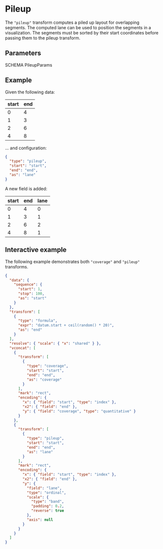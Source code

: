 # Pileup

The `"pileup"` transform computes a piled up layout for overlapping segments.
The computed lane can be used to position the segments in a visualization. The
segments must be sorted by their start coordinates before passing them to the
pileup transform.

## Parameters

SCHEMA PileupParams

## Example

Given the following data:

| start | end |
| ----- | --- |
| 0     | 4   |
| 1     | 3   |
| 2     | 6   |
| 4     | 8   |

... and configuration:

```json
{
  "type": "pileup",
  "start": "start",
  "end": "end",
  "as": "lane"
}
```

A new field is added:

| start | end | lane |
| ----- | --- | ---- |
| 0     | 4   | 0    |
| 1     | 3   | 1    |
| 2     | 6   | 2    |
| 4     | 8   | 1    |

## Interactive example

The following example demonstrates both `"coverage"` and `"pileup"` transforms.

<div><genome-spy-doc-embed>

```json
{
  "data": {
    "sequence": {
      "start": 1,
      "stop": 100,
      "as": "start"
    }
  },
  "transform": [
    {
      "type": "formula",
      "expr": "datum.start + ceil(random() * 20)",
      "as": "end"
    }
  ],
  "resolve": { "scale": { "x": "shared" } },
  "vconcat": [
    {
      "transform": [
        {
          "type": "coverage",
          "start": "start",
          "end": "end",
          "as": "coverage"
        }
      ],
      "mark": "rect",
      "encoding": {
        "x": { "field": "start", "type": "index" },
        "x2": { "field": "end" },
        "y": { "field": "coverage", "type": "quantitative" }
      }
    },
    {
      "transform": [
        {
          "type": "pileup",
          "start": "start",
          "end": "end",
          "as": "lane"
        }
      ],
      "mark": "rect",
      "encoding": {
        "x": { "field": "start", "type": "index" },
        "x2": { "field": "end" },
        "y": {
          "field": "lane",
          "type": "ordinal",
          "scale": {
            "type": "band",
            "padding": 0.2,
            "reverse": true
          },
          "axis": null
        }
      }
    }
  ]
}
```

</genome-spy-doc-embed></div>
